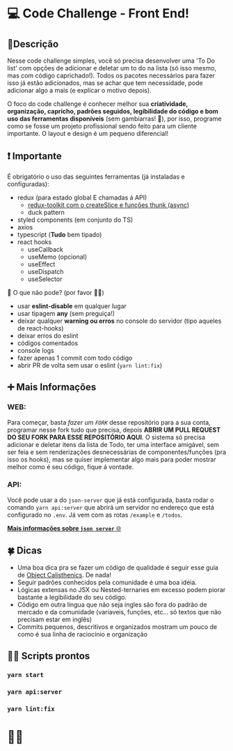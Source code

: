 # 💻 Code Challenge - Front End!

## 📝Descrição

Nesse code challenge simples, você só precisa desenvolver uma 'To Do list' com opções de adicionar e deletar um to do na lista (só isso mesmo, mas com código caprichado!).
Todos os pacotes necessários para fazer isso já estão adicionados, mas se achar que tem necessidade, pode adicionar algo a mais (e explicar o motivo depois).

O foco do code challenge é conhecer melhor sua **criatividade, organização, capricho, padrões seguidos, legibilidade do código e bom uso das ferramentas disponíveis** (sem gambiarras! 🤣), por isso, programe como se fosse um projeto profissional sendo feito para um cliente importante. O layout e design é um pequeno diferencial!

## ❗ Importante

É obrigatório o uso das seguintes ferramentas (já instaladas e configuradas):

- redux (para estado global E chamadas á API)
  - [redux-toolkit com o createSlice e funções thunk (async)](https://redux-toolkit.js.org/usage/usage-with-typescript#createslice)
  - duck pattern
- styled components (em conjunto do TS)
- axios
- typescript (**Tudo** bem tipado)
- react hooks
  - useCallback
  - useMemo (opcional)
  - useEffect
  - useDispatch
  - useSelector

🚫 O que não pode? (por favor 🙏😂)

- usar **eslint-disable** em qualquer lugar
- usar tipagem **any** (sem preguiça!)
- deixar qualquer **warning ou erros** no console do servidor (tipo aqueles de react-hooks)
- deixar erros do eslint
- códigos comentados
- console logs
- fazer apenas 1 commit com todo código
- abrir PR de volta sem usar o eslint (`yarn lint:fix`)

## ➕ Mais Informações

### WEB:

Para começar, basta *fazer um `FORK`* desse repositório para a sua conta, programar nesse fork tudo que precisa, depois **ABRIR UM PULL REQUEST DO SEU FORK PARA ESSE REPOSITÓRIO AQUI**.
O sistema só precisa adicionar e deletar itens da lista de Todo, ter uma interface amigável, sem ser feia e sem renderizações desnecessárias de componentes/funções (pra isso os hooks), mas se quiser implementar algo mais para poder mostrar melhor como é seu código, fique á vontade.

### API:

Você pode usar a do `json-server` que já está configurada, basta rodar o comando `yarn api:server` que abrirá um servidor no endereço que está configurado no `.env`.
Já vem com as rotas `/example` e `/todos`.  

[**Mais informações sobre `json server`** 🌐](https://github.com/typicode/json-server#json-server--)

## 🍀 Dicas

- Uma boa dica pra se fazer um código de qualidade é seguir esse guia de [Object Calisthenics](https://medium.com/@rafaelcruz_48213/desenvolva-um-c%C3%B3digo-melhor-com-object-calisthenics-d5364767a9ba). De nada!
- Seguir padrões conhecidos pela comunidade é uma boa idéia.
- Lógicas extensas no JSX ou Nested-ternaries em excesso podem piorar bastante a legibilidade do seu código.
- Código em outra lingua que não seja ingles são fora do padrão de mercado e da comunidade (variaveis, funções, etc... só textos que não precisam estar em inglês)
- Commits pequenos, descritivos e organizados mostram um pouco de como é sua linha de raciocínio e organização

## 👨‍💻 Scripts prontos

### `yarn start`

### `yarn api:server`

### `yarn lint:fix`

# 🚀🚀
